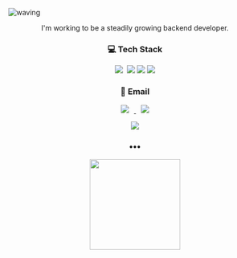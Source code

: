 ![waving](https://capsule-render.vercel.app/api?type=waving&height=200&text=Hyojong&fontAlign=80&fontAlignY=40&color=gradient)

<p align="center">
I'm working to be a steadily growing backend developer.
</p>

<h3 align="center">💻 Tech Stack</h3>
<p align="center">
  <img src="https://img.shields.io/badge/Java-007396?logo=Java&logoColor=white"/>&nbsp 
  <img src="https://img.shields.io/badge/Spring-6DB33F?logo=Spring&logoColor=white">
  <img src="https://img.shields.io/badge/SpringBoot-6DB33F?logo=SpringBoot&logoColor=white">
  <img src="https://img.shields.io/badge/mysql-4479A1?logo=mysql&logoColor=white">
</p>


<h3 align="center">📮 Email</h3>
<p align="center">
  <a href="mailto:tbvlgywhd1@gmail.com">
      <img 
          src="https://img.shields.io/badge/Gmail-d14836?logo=Gmail&logoColor=white&link=mailto:tbvlgywhd1@gmail.com"
          style="height : auto; margin-left : 10px; margin-right : 10px;"/>
  </a>
  <a href="mailto:phj2784@naver.com">
      <img 
          src="https://img.shields.io/badge/Naver-81c147?logo=Naver&logoColor=white&link=mailto:phj2784@naver.com"
          style="height : auto; margin-left : 10px; margin-right : 10px;"/>
  </a>
</p>

<p align="center">
  <a href="https://hits.seeyoufarm.com"><img src="https://hits.seeyoufarm.com/api/count/incr/badge.svg?url=https%3A%2F%2Fgithub.com%2FHyoJongPark&count_bg=%2379C83D&title_bg=%23555555&icon=&icon_color=%23E7E7E7&title=hits&edge_flat=false"/></a>
</p>

<h3 align="center">•••</h3>

<p align="center">
<img style="height:180px" src="http://mazassumnida.wtf/api/v2/generate_badge?boj=phj2784"/>
